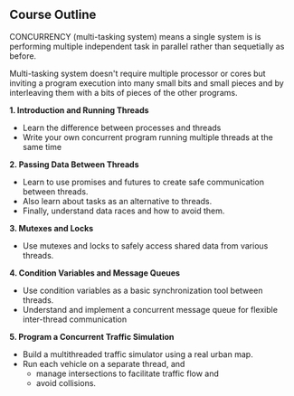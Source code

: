## Course Outline

CONCURRENCY (multi-tasking system) means a single system is is performing multiple independent task in parallel rather than sequetially as before. 

Multi-tasking system doesn't require multiple processor or cores but inviting a program execution into many small bits and small pieces and by interleaving them with a bits of pieces of the other programs.


**1. Introduction and Running Threads**
 
 * Learn the difference between processes and threads
 * Write your own concurrent program running multiple threads at the same time
 
 
**2. Passing Data Between Threads**

 * Learn to use promises and futures to create safe communication between threads. 
 * Also learn about tasks as an alternative to threads. 
 * Finally, understand data races and how to avoid them.


**3. Mutexes and Locks**

 * Use mutexes and locks to safely access shared data from various threads.
 
 
**4. Condition Variables and Message Queues**

 * Use condition variables as a basic synchronization tool between threads.
 * Understand and implement a concurrent message queue for flexible inter-thread communication
 
**5. Program a Concurrent Traffic Simulation**
 
 * Build a multithreaded traffic simulator using a real urban map. 
 * Run each vehicle on a separate thread, and
   * manage intersections to facilitate traffic flow and 
   * avoid collisions.
